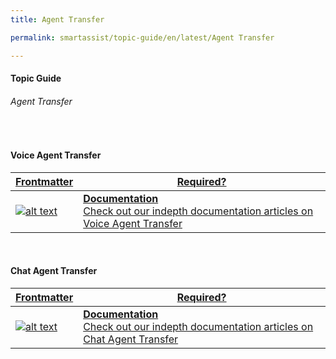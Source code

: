 ```yaml
---
title: Agent Transfer

permalink: smartassist/topic-guide/en/latest/Agent Transfer

---
```


#### Topic Guide
###### Agent Transfer

<br/>

#### Voice Agent Transfer

<a class="doc-link" target="_blank" href="https://docs.kore.ai/smartassist/configuration/voice-agent-transfer/">

| Frontmatter | Required? |
|-------------|-------------|
| ![alt text](images/docIcon.svg "Title") | **Documentation**  <br /> Check out our indepth documentation articles on Voice Agent Transfer | 


</a>

<br/>

#### Chat Agent Transfer

<a class="doc-link" target="_blank" href="https://developer.kore.ai/docs/bots/sdks/botkit-sdk-tutorial-agent-transfer/">

| Frontmatter | Required? |
|-------------|-------------|
| ![alt text](images/docIcon.svg "Title") | **Documentation**  <br /> Check out our indepth documentation articles on Chat Agent Transfer | 


</a>
